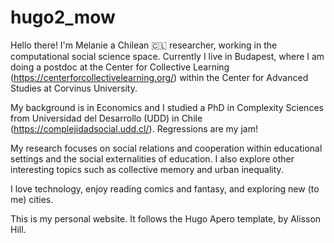# hugo2_mow


Hello there! I'm Melanie a Chilean 🇨🇱 researcher, working in the computational social science space. Currently I live in Budapest, where I am doing a postdoc at the Center for Collective Learning (https://centerforcollectivelearning.org/) within the Center for Advanced Studies at Corvinus University.

My background is in Economics and I studied a PhD in Complexity Sciences from Universidad del Desarrollo (UDD) in Chile (https://complejidadsocial.udd.cl/). Regressions are my jam!

My research focuses on social relations and cooperation within educational settings and the social externalities of education. I also explore other interesting topics such as collective memory and urban inequality.

I love technology, enjoy reading comics and fantasy, and exploring new (to me) cities.

This is my personal website. It follows the Hugo Apero template, by Alisson Hill.
